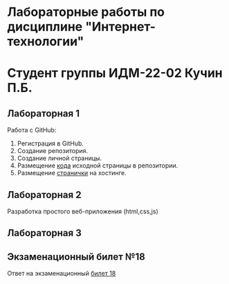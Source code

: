 # Лабораторные работы по дисциплине "Интернет-технологии"
# Студент группы ИДМ-22-02 Кучин П.Б.

## Лабораторная 1

Работа с GitHub: 
1. Регистрация в GitHub.
2. Создание репозитория.
3. Создание личной страницы.
4. Размещение [кода](https://github.com/Phinieuist/Phinieuist.github.io) исходной страницы в репозитории.
5. Размещение [странички](https://github.com/Phinieuist/Phinieuist.github.io) на хостинге.

## Лабораторная 2

Разработка простого веб-приложения (html,css,js)

## Лабораторная 3

## Экзаменационный билет №18
Ответ на экзаменационный [билет 18](https://github.com/stankin/inet-2022/wiki/exam18)
